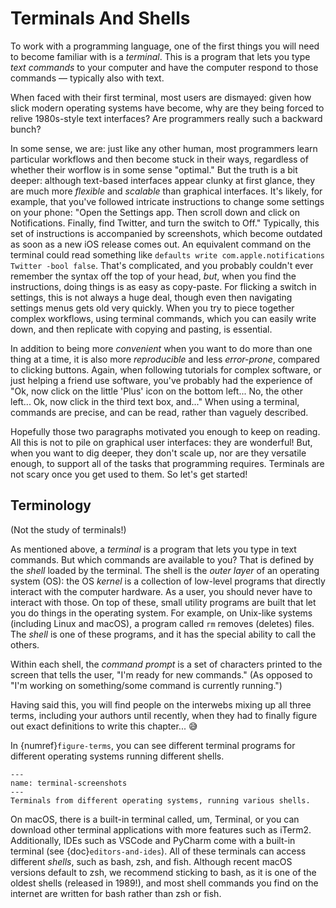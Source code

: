 # Terminals And Shells

To work with a programming language, one of the first things you will need
to become familiar with is a *terminal*. This is a program that lets you
type *text commands* to your computer and have the computer respond to those
commands — typically also with text.

When faced with their first terminal, most users are dismayed: given how
slick modern operating systems have become, why are they being forced to
relive 1980s-style text interfaces? Are programmers really such a backward
bunch?

In some sense, we are: just like any other human, most programmers learn
particular workflows and then become stuck in their ways, regardless of
whether their worflow is in some sense "optimal." But the truth is a bit
deeper: although text-based interfaces appear clunky at first glance, they
are much more *flexible* and *scalable* than graphical interfaces. It's
likely, for example, that you've followed intricate instructions to change
some settings on your phone: "Open the Settings app. Then scroll down and
click on Notifications. Finally, find Twitter, and turn the switch to Off."
Typically, this set of instructions is accompanied by screenshots, which
become outdated as soon as a new iOS release comes out. An equivalent
command on the terminal could read something like `defaults write
com.apple.notifications Twitter -bool false`. That's complicated, and you
probably couldn't ever remember the syntax off the top of your head, *but*,
when you find the instructions, doing things is as easy as copy-paste. For
flicking a switch in settings, this is not always a huge deal, though even
then navigating settings menus gets old very quickly. When you try to piece
together complex workflows, using terminal commands, which you can easily
write down, and then replicate with copying and pasting, is essential.

In addition to being more *convenient* when you want to do more than one
thing at a time, it is also more *reproducible* and less *error-prone*,
compared to clicking buttons. Again, when following tutorials for complex
software, or just helping a friend use software, you've probably had the
experience of "Ok, now click on the little 'Plus' icon on the bottom left...
No, the other left... Ok, now click in the third text box, and..." When
using a terminal, commands are precise, and can be read, rather than vaguely
described.

Hopefully those two paragraphs motivated you enough to keep on reading. All
this is not to pile on graphical user interfaces: they are wonderful! But,
when you want to dig deeper, they don't scale up, nor are they versatile
enough, to support all of the tasks that programming requires. Terminals are
not scary once you get used to them. So let's get started!

## Terminology

(Not the study of terminals!)

As mentioned above, a *terminal* is a program that lets you type in text
commands. But which commands are available to you? That is defined by the
*shell* loaded by the terminal. The shell is the *outer layer* of an
operating system (OS): the OS *kernel* is a collection of low-level programs
that directly interact with the computer hardware. As a user, you should
never have to interact with those. On top of these, small utility programs
are built that let you do things in the operating system. For example, on
Unix-like systems (including Linux and macOS), a program called `rm` removes
(deletes) files. The *shell* is one of these programs, and it has the
special ability to call the others.

Within each shell, the *command prompt* is a set of characters printed to
the screen that tells the user, "I'm ready for new commands." (As opposed to
"I'm working on something/some command is currently running.")

Having said this, you will find people on the interwebs mixing up all three
terms, including your authors until recently, when they had to finally
figure out exact definitions to write this chapter... 😅

In {numref}`figure-terms`, you can see different terminal programs for
different operating systems running different shells.

```{figure} images/terminal-screenshots.png
---
name: terminal-screenshots
---
Terminals from different operating systems, running various shells.
```

On macOS, there is a built-in terminal called, um, Terminal, or you can
download other terminal applications with more features such as iTerm2.
Additionally, IDEs such as VSCode and PyCharm come with a built-in terminal
(see {doc}`editors-and-ides`). All of these terminals can access different
*shells*, such as bash, zsh, and fish. Although recent macOS versions default
to zsh, we recommend sticking to bash, as it is one of the oldest shells
(released in 1989!), and most shell commands you find on the internet are
written for bash rather than zsh or fish.


